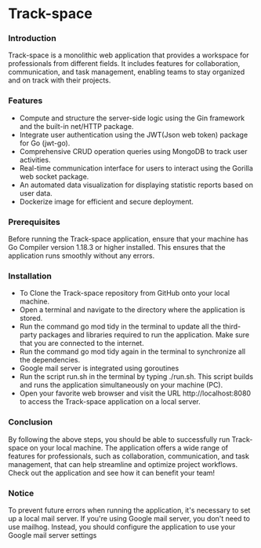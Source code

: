 # Track-space

### Introduction

Track-space is a monolithic web application that provides a workspace for professionals from different fields. It includes features for collaboration, communication, and task management, enabling teams to stay organized and on track with their projects.

### Features

- Compute and structure the server-side logic using the Gin framework and the built-in net/HTTP package.
- Integrate user authentication using the JWT(Json web token) package for Go (jwt-go).
- Comprehensive CRUD operation queries using MongoDB to track user activities.
- Real-time communication interface for users to interact using the Gorilla web socket package.
- An automated data visualization for displaying statistic reports based on user data.
- Dockerize image for efficient and secure deployment.

### Prerequisites

Before running the Track-space application, ensure that your machine has Go Compiler version 1.18.3 or higher installed. This ensures that the application runs smoothly without any errors.

### Installation

* To Clone the Track-space repository from GitHub onto your local machine.
* Open a terminal and navigate to the directory where the application is stored.
* Run the command go mod tidy in the terminal to update all the third-party packages and libraries required to run the application. Make sure that you are connected to the internet.
* Run the command go mod tidy again in the terminal to synchronize all the dependencies.
* Google mail server is integrated using goroutines
* Run the script run.sh in the terminal by typing ./run.sh. This script builds and runs the application simultaneously on your machine (PC).
* Open your favorite web browser and visit the URL http://localhost:8080 to access the Track-space application on a local server.

### Conclusion

By following the above steps, you should be able to successfully run Track-space on your local machine. The application offers a wide range of features for professionals, such as collaboration, communication, and task management, that can help streamline and optimize project workflows. Check out the application and see how it can benefit your team!

### Notice

To prevent future errors when running the application, it's necessary to set up a local mail server. If you're using Google mail server, you don't need to use mailhog. Instead, you should configure the application to use your Google mail server settings
